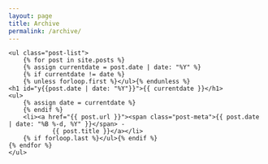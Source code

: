 ```yaml
---
layout: page
title: Archive
permalink: /archive/
---
```



<div class="archive">

    <ul class="post-list">
        {% for post in site.posts %}
        {% assign currentdate = post.date | date: "%Y" %}
        {% if currentdate != date %}
        {% unless forloop.first %}</ul>{% endunless %}
    <h1 id="y{{post.date | date: "%Y"}}">{{ currentdate }}</h1>
    <ul>
        {% assign date = currentdate %}
        {% endif %}
        <li><a href="{{ post.url }}"><span class="post-meta">{{ post.date | date: "%B %-d, %Y" }}</span> -
                {{ post.title }}</a></li>
        {% if forloop.last %}</ul>{% endif %}
    {% endfor %}
    </ul>

</div>